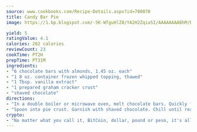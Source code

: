 ```yaml
---
source: www.cookbooks.com/Recipe-Details.aspx?id=780070
title: Candy Bar Pie
image: https://1.bp.blogspot.com/-5K-WfguHlZ0/YA2H2Zqia5I/AAAAAAAABhM/Bdgu68p4aG0Q6jWdy3eGaUXSKw5p3sdxwCLcBGAsYHQ/s324/7.png

yield: 5
ratingValue: 4.1
calories: 282 calories
reviewCount: 23
cookTime: PT2H
prepTime: PT31M
ingredients:
- "6 chocolate bars with almonds, 1.45 oz. each"
- "1 8 oz. container frozen whipped topping, thawed"
- "1 Tbsp. vanilla extract"
- "1 prepared graham cracker crust"
- "shaved chocolate"
directions:
- "In a double boiler or microwave oven, melt chocolate bars. Quickly fold into the whipped topping. Stir in vanilla."
- "Spoon into pie crust. Garnish with shaved chocolate. Chill until ready to serve."
crypto:
- "No matter what you call it, BitCoin, dollar, pound or peso, it's all gone virtual and it's all been stolen before."
---
```

